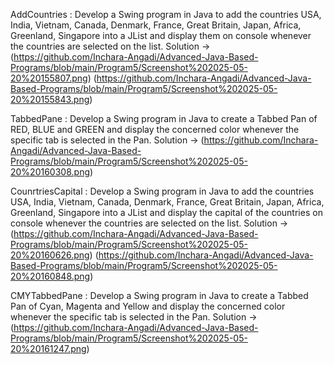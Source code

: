 AddCountries : Develop a Swing program in Java to add the countries USA, India, Vietnam, Canada,
Denmark, France, Great Britain, Japan, Africa, Greenland, Singapore into a JList and
display them on console whenever the countries are selected on the list.
Solution -> (https://github.com/Inchara-Angadi/Advanced-Java-Based-Programs/blob/main/Program5/Screenshot%202025-05-20%20155807.png)
            (https://github.com/Inchara-Angadi/Advanced-Java-Based-Programs/blob/main/Program5/Screenshot%202025-05-20%20155843.png)

TabbedPane : Develop a Swing program in Java to create a Tabbed Pan of RED, BLUE and GREEN and
display the concerned color whenever the specific tab is selected in the Pan.
Solution -> (https://github.com/Inchara-Angadi/Advanced-Java-Based-Programs/blob/main/Program5/Screenshot%202025-05-20%20160308.png)


CounrtriesCapital : Develop a Swing program in Java to add the countries USA, India, Vietnam, Canada,
Denmark, France, Great Britain, Japan, Africa, Greenland, Singapore into a JList and
display the capital of the countries on console whenever the countries are selected on the list.
Solution -> (https://github.com/Inchara-Angadi/Advanced-Java-Based-Programs/blob/main/Program5/Screenshot%202025-05-20%20160626.png)
            (https://github.com/Inchara-Angadi/Advanced-Java-Based-Programs/blob/main/Program5/Screenshot%202025-05-20%20160848.png)

CMYTabbedPane : Develop a Swing program in Java to create a Tabbed Pan of Cyan, Magenta and Yellow and
display the concerned color whenever the specific tab is selected in the Pan.
Solution -> (https://github.com/Inchara-Angadi/Advanced-Java-Based-Programs/blob/main/Program5/Screenshot%202025-05-20%20161247.png)
